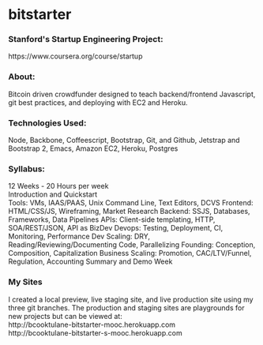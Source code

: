 bitstarter
==========
<h3>Stanford's Startup Engineering Project:</h3> https://www.coursera.org/course/startup

<h3>About:</h3> Bitcoin driven crowdfunder designed to teach backend/frontend Javascript, git best practices, and deploying with EC2 and Heroku.  

<h3>Technologies Used:</h3> Node, Backbone, Coffeescript, Bootstrap, Git, and Github, Jetstrap and Bootstrap 2, Emacs, Amazon EC2, Heroku, Postgres

<h3>Syllabus:</h3>
12 Weeks - 20 Hours per week <br>Introduction and Quickstart<br>
Tools: VMs, IAAS/PAAS, Unix Command Line, Text Editors, DCVS
Frontend: HTML/CSS/JS, Wireframing, Market Research
Backend: SSJS, Databases, Frameworks, Data Pipelines
APIs: Client-side templating, HTTP, SOA/REST/JSON, API as BizDev
Devops: Testing, Deployment, CI, Monitoring, Performance
Dev Scaling: DRY, Reading/Reviewing/Documenting Code, Parallelizing
Founding: Conception, Composition, Capitalization
Business Scaling: Promotion, CAC/LTV/Funnel, Regulation, Accounting
Summary and Demo Week

<h3>My Sites</h3>
I created a local preview, live staging site, and live production site using my three git branches. The production and staging sites are playgrounds for new projects but can be viewed at:<br>
http://bcooktulane-bitstarter-mooc.herokuapp.com <br>
http://bcooktulane-bitstarter-s-mooc.herokuapp.com

